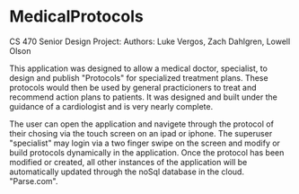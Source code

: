# MedicalProtocols
CS 470 Senior Design Project:
Authors: Luke Vergos, Zach Dahlgren, Lowell Olson

This application was designed to allow a medical doctor, specialist, to design and publish "Protocols"
for specialized treatment plans.  These protocols would then be used by general practicioners to treat
and recommend action plans to patients.  It was designed and built under the guidance of a cardiologist and
is very nearly complete.

The user can open the application and navigete through the protocol of their chosing via the touch screen
on an ipad or iphone.  The superuser "specialist" may login via a two finger swipe on the screen and modify
or build protocols dynamically in the application.  Once the protocol has been modified or created, all other
instances of the application will be automatically updated through the noSql database in the cloud.  "Parse.com".
